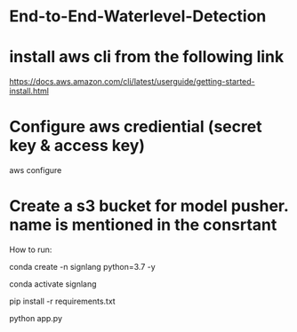 # End-to-End-Waterlevel-Detection

# install aws cli from the following link

https://docs.aws.amazon.com/cli/latest/userguide/getting-started-install.html

# Configure aws crediential (secret key & access key)

aws configure

# Create a s3 bucket for model pusher. name is mentioned in the consrtant

How to run:

conda create -n signlang python=3.7 -y

conda activate signlang

pip install -r requirements.txt

python app.py

